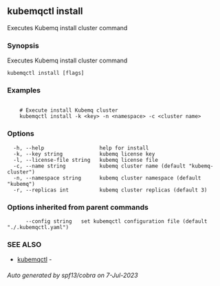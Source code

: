 ## kubemqctl install

Executes Kubemq install cluster command

### Synopsis

Executes Kubemq install cluster command

```
kubemqctl install [flags]
```

### Examples

```

	# Execute install Kubemq cluster
	kubemqctl install -k <key> -n <namespace> -c <cluster name>	

```

### Options

```
  -h, --help                  help for install
  -k, --key string            kubemq license key
  -l, --license-file string   kubemq license file
  -c, --name string           kubemq cluster name (default "kubemq-cluster")
  -n, --namespace string      kubemq cluster namespace (default "kubemq")
  -r, --replicas int          kubemq cluster replicas (default 3)
```

### Options inherited from parent commands

```
      --config string   set kubemqctl configuration file (default "./.kubemqctl.yaml")
```

### SEE ALSO

* [kubemqctl](kubemqctl.md)	 - 

###### Auto generated by spf13/cobra on 7-Jul-2023
